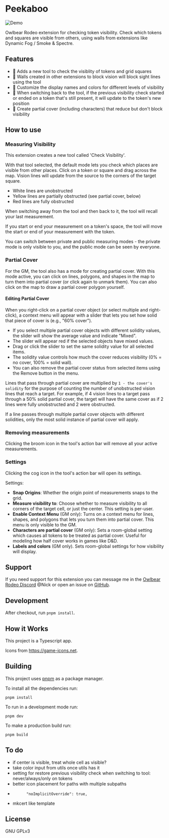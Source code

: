 # Peekaboo

![Demo](https://github.com/user-attachments/assets/e3f520fd-e1aa-4904-90a3-e97f8f6d3c45)

Owlbear Rodeo extension for checking token visibility. Check which tokens and squares are visible from others, using walls from extensions like Dynamic Fog / Smoke & Spectre.

## Features

-   👀 Adds a new tool to check the visiblity of tokens and grid squares
-   🧱 Walls created in other extensions to block vision will block sight lines using the tool
-   🎨 Customize the display names and colors for different levels of visibility
-   🔄 When switching back to the tool, if the previous visibility check started or ended on a token that's still present, it will update to the token's new position
-   🧙 Create partial cover (including characters) that reduce but don't block visibility

## How to use

### Measuring Visibility

This extension creates a new tool called 'Check Visibility'.

With that tool selected, the default mode lets you check which places are visible from other places. Click on a token or square and drag across the map. Vision lines will update from the source to the corners of the target square.

-   White lines are unobstructed
-   Yellow lines are partially obstructed (see partial cover, below)
-   Red lines are fully obstructed

When switching away from the tool and then back to it, the tool will recall your last measurement.

If you start or end your measurement on a token's space, the tool will move the start or end of your measurement with the token.

You can switch between private and public measuring modes - the private mode is only visible to you, and the public mode can be seen by everyone.

### Partial Cover

For the GM, the tool also has a mode for creating partial cover. With this mode active, you can click on lines, polygons, and shapes in the map to turn them into partial cover (or click again to unmark them). You can also click on the map to draw a partial cover polygon yourself.

#### Editing Partial Cover

When you right-click on a partial cover object (or select multiple and right-click), a context menu will appear with a slider that lets you set how solid that piece of cover is (e.g., "60% cover").

-   If you select multiple partial cover objects with different solidity values, the slider will show the average value and indicate "Mixed".
-   The slider will appear red if the selected objects have mixed values.
-   Drag or click the slider to set the same solidity value for all selected items.
-   The solidity value controls how much the cover reduces visibility (0% = no cover, 100% = solid wall).
-   You can also remove the partial cover status from selected items using the Remove button in the menu.

Lines that pass through partial cover are multiplied by `1 - the cover's solidity` for the purpose of counting the number of unobstructed vision lines that reach a target. For example, if 4 vision lines to a target pass through a 50% solid partial cover, the target will have the same cover as if 2 lines were fully unobstructed and 2 were obstructed.

If a line passes through multiple partial cover objects with different solidities, only the most solid instance of partial cover will apply.

### Removing measurements

Clicking the broom icon in the tool's action bar will remove all your active measurements.

### Settings

Clicking the cog icon in the tool's action bar will open its settings.

Settings:

-   **Snap Origins**: Whether the origin point of measurements snaps to the grid.
-   **Measure visibility to**: Choose whether to measure visibility to all corners of the target cell, or just the center. This setting is per-user.
-   **Enable Context Menu** (GM only): Turns on a context menu for lines, shapes, and polygons that lets you turn them into partial cover. This menu is only visible to the GM.
-   **Characters are partial cover** (GM only): Sets a room-global setting which causes all tokens to be treated as partial cover. Useful for modeling how half cover works in games like D&D.
-   **Labels and colors** (GM only). Sets room-global settings for how visibility will display.

## Support

If you need support for this extension you can message me in the [Owlbear Rodeo Discord](https://discord.com/invite/u5RYMkV98s) @Nick or open an issue on [GitHub](https://github.com/desain/owlbear-peekaboo/issues).

## Development

After checkout, run `pnpm install`.

## How it Works

This project is a Typescript app.

Icons from https://game-icons.net.

## Building

This project uses [pnpm](https://pnpm.io/) as a package manager.

To install all the dependencies run:

`pnpm install`

To run in a development mode run:

`pnpm dev`

To make a production build run:

`pnpm build`

## To do

-   if center is visible, treat whole cell as visible?
-   take color input from utils once utils has it
-   setting for restore previous visibility check when switching to tool: never/always/only on tokens
-   better icon placement for paths with multiple subpaths
-           "noImplicitOverride": true,
- mkcert like template

## License

GNU GPLv3
